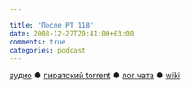 ```yaml
---

title: "После РТ 118"
date: 2008-12-27T20:41:00+03:00
comments: true
categories: podcast
---
```

[аудио](http://cdn.radio-t.com/rt118post.mp3) ● [пиратский torrent](http://pirates.radio-t.com/torrents/rt118post.mp3.torrent) ● [лог чата](http://chat.radio-t.com/logs/radio-t-118.html) ● [wiki](http://wiki.radio-t.com/%D0%9F%D0%BE%D1%81%D0%BB%D0%B5_%D0%A0%D0%A2_118)<audio src="http://cdn.radio-t.com/rt118post.mp3" preload="none">
